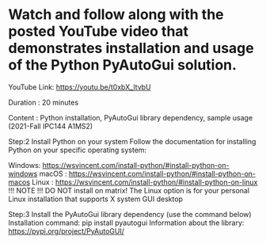 # Watch and follow along with the posted YouTube video that demonstrates installation and usage of the Python PyAutoGui solution.

YouTube Link: https://youtu.be/t0xbX_ltvbU

Duration : 20 minutes

Content : Python installation, PyAutoGui library dependency, sample usage (2021-Fall IPC144 A1MS2)

Step:2
Install Python on your system Follow the documentation for installing Python on your specific operating system:

Windows: https://wsvincent.com/install-python/#install-python-on-windows
macOS : https://wsvincent.com/install-python/#install-python-on-macos
Linux : https://wsvincent.com/install-python/#install-python-on-linux
!!! NOTE !!!
DO NOT install on matrix!
The Linux option is for your personal Linux installation that supports X system GUI desktop

Step:3
Install the PyAutoGui library dependency (use the command below)
Installation command: pip install pyautogui
Information about the library: https://pypi.org/project/PyAutoGUI/
